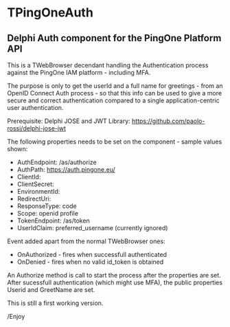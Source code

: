 # TPingOneAuth
## Delphi Auth component for the PingOne Platform API

This is a TWebBrowser decendant handling the Authentication process against the PingOne IAM platform - including MFA.

The purpose is only to get the userId and a full name for greetings - from an OpenID Connect Auth process - so that this info can be used to give a more secure and correct authentication compared to a single application-centric user authentication.

Prerequisite:
Delphi JOSE and JWT Library: https://github.com/paolo-rossi/delphi-jose-jwt

The following properties needs to be set on the component - sample values shown:

- AuthEndpoint: /as/authorize
- AuthPath: https://auth.pingone.eu/
- ClientId:
- ClientSecret:
- EnvironmentId:
- RedirectUri:
- ResponseType: code
- Scope: openid profile
- TokenEndpoint: /as/token
- UserIdClaim: preferred_username (currently ignored)

Event added apart from the normal TWebBrowser ones:

- OnAuthorized - fires when successfull authenticated
- OnDenied - fires when no valid id_token is obtained

An Authorize method is call to start the process after the properties are set. After sucessfull authentication (which might use MFA), the public properties Userid and GreetName are set.

This is still a first working version.

/Enjoy

